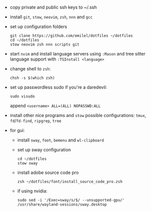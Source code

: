 * copy private and public ssh keys to ~/.ssh

* install `git`, `stow`, `neovim`, `zsh`, `nnn` and `gcc`

* set up configuration folders

  ```
  git clone https://github.com/emilel/dotfiles ~/dotfiles
  cd ~/dotfiles
  stow neovim zsh nnn scripts git
  ```

* start `nvim` and install language servers using `:Mason` and tree sitter
  language support with `:TSInstall <language>`

* change shell to `zsh`:

  ```
  chsh -s $(which zsh)
  ```

* set up passwordless sudo if you're a daredevil:

  ```
  sudo visudo
  ```

  append `<username> ALL=(ALL) NOPASSWD:ALL`

* install other nice programs and `stow` possible configurations: `tmux`,
  `fd`/`fd-find`, `ripgrep`, `tree`

* for gui:

  * install `sway`, `foot`, `bemenu` and `wl-clipboard`

  * set up sway configuration

    ```
    cd ~/dotfiles
    stow sway
    ```

  * install adobe source code pro

    ```
    zsh ~/dotfiles/font/install_source_code_pro.zsh
    ```

  * if using nvidia:

    ```
    sudo sed -i '/Exec=sway/s/$/ --unsupported-gpu/' /usr/share/wayland-sessions/sway.desktop
    ```
